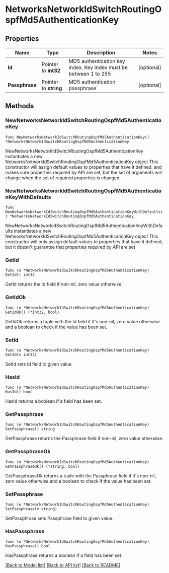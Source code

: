 # NetworksNetworkIdSwitchRoutingOspfMd5AuthenticationKey

## Properties

Name | Type | Description | Notes
------------ | ------------- | ------------- | -------------
**Id** | Pointer to **int32** | MD5 authentication key index. Key index must be between 1 to 255 | [optional] 
**Passphrase** | Pointer to **string** | MD5 authentication passphrase | [optional] 

## Methods

### NewNetworksNetworkIdSwitchRoutingOspfMd5AuthenticationKey

`func NewNetworksNetworkIdSwitchRoutingOspfMd5AuthenticationKey() *NetworksNetworkIdSwitchRoutingOspfMd5AuthenticationKey`

NewNetworksNetworkIdSwitchRoutingOspfMd5AuthenticationKey instantiates a new NetworksNetworkIdSwitchRoutingOspfMd5AuthenticationKey object
This constructor will assign default values to properties that have it defined,
and makes sure properties required by API are set, but the set of arguments
will change when the set of required properties is changed

### NewNetworksNetworkIdSwitchRoutingOspfMd5AuthenticationKeyWithDefaults

`func NewNetworksNetworkIdSwitchRoutingOspfMd5AuthenticationKeyWithDefaults() *NetworksNetworkIdSwitchRoutingOspfMd5AuthenticationKey`

NewNetworksNetworkIdSwitchRoutingOspfMd5AuthenticationKeyWithDefaults instantiates a new NetworksNetworkIdSwitchRoutingOspfMd5AuthenticationKey object
This constructor will only assign default values to properties that have it defined,
but it doesn't guarantee that properties required by API are set

### GetId

`func (o *NetworksNetworkIdSwitchRoutingOspfMd5AuthenticationKey) GetId() int32`

GetId returns the Id field if non-nil, zero value otherwise.

### GetIdOk

`func (o *NetworksNetworkIdSwitchRoutingOspfMd5AuthenticationKey) GetIdOk() (*int32, bool)`

GetIdOk returns a tuple with the Id field if it's non-nil, zero value otherwise
and a boolean to check if the value has been set.

### SetId

`func (o *NetworksNetworkIdSwitchRoutingOspfMd5AuthenticationKey) SetId(v int32)`

SetId sets Id field to given value.

### HasId

`func (o *NetworksNetworkIdSwitchRoutingOspfMd5AuthenticationKey) HasId() bool`

HasId returns a boolean if a field has been set.

### GetPassphrase

`func (o *NetworksNetworkIdSwitchRoutingOspfMd5AuthenticationKey) GetPassphrase() string`

GetPassphrase returns the Passphrase field if non-nil, zero value otherwise.

### GetPassphraseOk

`func (o *NetworksNetworkIdSwitchRoutingOspfMd5AuthenticationKey) GetPassphraseOk() (*string, bool)`

GetPassphraseOk returns a tuple with the Passphrase field if it's non-nil, zero value otherwise
and a boolean to check if the value has been set.

### SetPassphrase

`func (o *NetworksNetworkIdSwitchRoutingOspfMd5AuthenticationKey) SetPassphrase(v string)`

SetPassphrase sets Passphrase field to given value.

### HasPassphrase

`func (o *NetworksNetworkIdSwitchRoutingOspfMd5AuthenticationKey) HasPassphrase() bool`

HasPassphrase returns a boolean if a field has been set.


[[Back to Model list]](../README.md#documentation-for-models) [[Back to API list]](../README.md#documentation-for-api-endpoints) [[Back to README]](../README.md)


